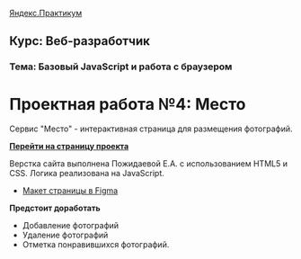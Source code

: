 [Яндекс.Практикум](https://praktikum.yandex.ru/)

**Курс: Веб-разработчик** 
-----

### Тема: Базовый JavaScript и работа с браузером
 
# Проектная работа №4: Место

Сервис "Место" - интерактивная страница для размещения фотографий.

**[Перейти на страницу проекта](https://kateworks.github.io/mesto/)**

Верстка сайта выполнена Пожидаевой Е.А. с использованием HTML5 и CSS.
Логика реализована на JavaScript.

* [Макет страницы в Figma](https://www.figma.com/file/StZjf8HnoeLdiXS7dYrLAh/JavaScript.-Sprint-4)

**Предстоит доработать**

* Добавление фотографий
* Удаление фотографий
* Отметка понравившихся фотографий.
